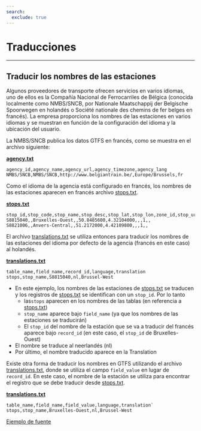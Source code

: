 ```yaml
---
search:
  exclude: true
---
```


# Traducciones

<hr/>

## Traducir los nombres de las estaciones

Algunos proveedores de transporte ofrecen servicios en varios idiomas, uno de ellos es la Compañía Nacional de Ferrocarriles de Bélgica (conocida localmente como NMBS/SNCB, por Nationale Maatschappij der Belgische Spoorwegen en holandés o Société nationale des chemins de fer belges en francés). La empresa proporciona los nombres de las estaciones en varios idiomas y se muestran en función de la configuración del idioma y la ubicación del usuario.

La NMBS/SNCB publica los datos GTFS en francés, como se muestra en el archivo siguiente:

[**agency.txt**](../../reference/#agencytxt)

    agency_id,agency_name,agency_url,agency_timezone,agency_lang
    NMBS/SNCB,NMBS/SNCB,http://www.belgiantrain.be/,Europe/Brussels,fr

Como el idioma de la agencia está configurado en francés, los nombres de las estaciones aparecen en francés archivo [stops.txt](../../reference/#stopstxt).

[**stops.txt**](../../reference/#stopstxt)

    stop_id,stop_code,stop_name,stop_desc,stop_lat,stop_lon,zone_id,stop_url,location_type,parent_station,platform_code
    S8815040,,Bruxelles-Ouest,,50.8485600,4.32104000,,,1,,
    S8821006,,Anvers-Central,,51.2172000,4.42109800,,,1,,

El archivo [translations.txt](../../reference/#translationstxt) se utiliza entonces para traducir los nombres de las estaciones del idioma por defecto de la agencia (francés en este caso) al holandés.

[**translations.txt**](../../reference/#translationstxt)

    table_name,field_name,record_id,language,translation
    stops,stop_name,S8815040,nl,Brussel-West

- En este ejemplo, los nombres de las estaciones de [stops.txt](../../reference/#stopstxt) se traducen y los registros de [stops.txt](../../reference/#stopstxt) se identifican con un `stop_id`. Por lo tanto
  - las`stops` aparecen en los nombres de las tablas (en referencia a [stops.txt](../../reference/#stopstxt))
  - `stop_name` aparece bajo `field_name` (ya que los nombres de las estaciones se traducirán)
  - El `stop_id` del nombre de la estación que se va a traducir del francés aparece bajo `record_id` (en este caso, el `stop_id` de Bruxelles-Ouest)
- El nombre se traduce al neerlandés (nl)
- Por último, el nombre traducido aparece en la Translation

Existe otra forma de traducir los nombres en GTFS utilizando el archivo [translations.txt](../../reference/#translationstxt), donde se utiliza el campo `field_value` en lugar de `record_id`. En este caso, el nombre de la estación se utiliza para encontrar el registro que se debe traducir desde [stops.txt](../../reference/#stopstxt).

[**translations.txt**](../../reference/#translationstxt)

    table_name,field_name,field_value,language,translation`
    stops,stop_name,Bruxelles-Ouest,nl,Brussel-West

[Ejemplo de fuente](http://gtfs.irail.be/mivb/mivb-gtfs.zip)
